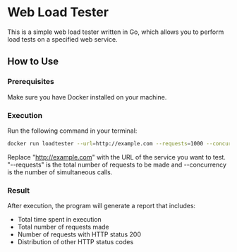 # Web Load Tester

This is a simple web load tester written in Go, which allows you to perform load tests on a specified web service.

## How to Use

### Prerequisites

Make sure you have Docker installed on your machine.

### Execution

Run the following command in your terminal:

```bash
docker run loadtester --url=http://example.com --requests=1000 --concurrency=10
```
Replace "http://example.com" with the URL of the service you want to test. 
"--requests" is the total number of requests to be made and --concurrency is the number of simultaneous calls.

### Result
After execution, the program will generate a report that includes:

- Total time spent in execution
- Total number of requests made
- Number of requests with HTTP status 200
- Distribution of other HTTP status codes
